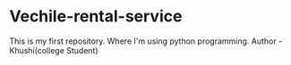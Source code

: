 # Vechile-rental-service
This is my first repository. Where I'm using python programming.
Author - Khushi(college Student)
